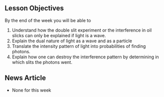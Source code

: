 ## Lesson Objectives

By the end of the week you will be able to

1. Understand how the double slit experiment or the interference in oil slicks can only be explained if light is a wave.
2. Explain the dual nature of light as a wave and as a particle
3. Translate the intensity pattern of light into probabilities of finding photons.
4. Explain how one can destroy the interference pattern by determining in which slits the photons went.


News Article
------------

- None for this week